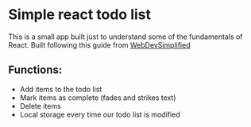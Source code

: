 # Simple react todo list
This is a small app built just to understand some of the fundamentals of React.
Built following this guide from [WebDevSimplified](https://www.youtube.com/watch?v=Rh3tobg7hEo&t=1944s) 

## Functions:
- Add items to the todo list
- Mark items as complete (fades and strikes text)
- Delete items
- Local storage every time our todo list is modified
